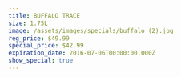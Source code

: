 ```yaml
---
title: BUFFALO TRACE
size: 1.75L
image: /assets/images/specials/buffalo (2).jpg
reg_price: $49.99
special_price: $42.99
expiration_date: 2016-07-06T00:00:00.000Z
show_special: true
---
```




